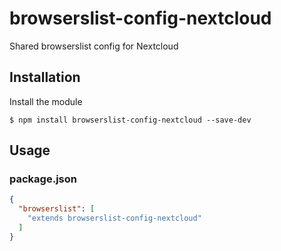 # browserslist-config-nextcloud

Shared browserslist config for Nextcloud

## Installation

Install the module

```shell
$ npm install browserslist-config-nextcloud --save-dev
```

## Usage

### package.json

```json
{
  "browserslist": [
    "extends browserslist-config-nextcloud"
  ]
}
```